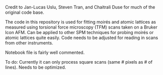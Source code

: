 Credit to Jan-Lucas Uslu, Steven Tran, and Chaitrali Duse for much of the original code base.

The code in this repository is used for fitting moirés and atomic lattices as measured using 
torsional force microscopy (TFM) scans taken on a Bruker Icon AFM. Can be applied to other
SPM techniques for probing moirés or atomic lattices quite easily. Code needs to be adjusted
for reading in scans from other instruments.

Notebook file is fairly well commented. 

To do:
Currently it can only process square scans (same # pixels as # of lines). Needs to be optimized. 
